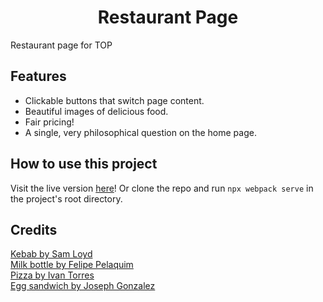 <h1 align="center">Restaurant Page</h1>
Restaurant page for TOP

Features
--------
- Clickable buttons that switch page content.
- Beautiful images of delicious food.
- Fair pricing!
- A single, very philosophical question on the home page.


How to use this project
-----------------------
Visit the live version <a href="https://pearmeow.github.io/restaurant-page" rel="noopener noreferrer">here</a>! Or clone the repo and run `npx webpack serve` in the project's root directory.

Credits
-------
<a href="https://unsplash.com/photos/cooked-food-on-green-ceramic-plate-somKa7kuAmQ" rel="noopener noreferrer">Kebab by Sam Loyd</a>
<br>
<a href="https://unsplash.com/photos/white-plastic-bottle-on-brown-wooden-table-3nCRXsHdCNM" rel="noopener noreferrer">Milk bottle by Felipe Pelaquim</a>
<br>
<a href="https://unsplash.com/photos/pizza-with-berries-MQUqbmszGGM" rel="noopener noreferrer">Pizza by Ivan Torres</a>
<br>
<a href="https://unsplash.com/photos/sandwich-with-boiled-egg-fdlZBWIP0aM" rel="noopener noreferrer">Egg sandwich by Joseph Gonzalez</a>
